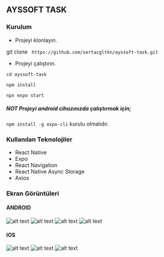 ## AYSSOFT TASK

### Kurulum

- Projeyi klonlayın.

git clone  ```  https://github.com/sertacgltkn/ayssoft-task.git ```

- Projeyi çalıştırın.

``` cd ayssoft-task ```

``` npm install ```

``` npx expo start ```

##### NOT Projeyi android cihazınızda çalıştırmak için;

``` npm install -g expo-cli ``` kurulu olmalıdır.


### Kullanılan Teknolojiler

- React Native
- Expo
- React Navigation
- React Native Async Storage
- Axios

### Ekran Görüntüleri

 #### ANDROID    

![alt text](/screenshots/1.PNG?raw=true)
![alt text](/screenshots/2.PNG?raw=true)
![alt text](/screenshots/3.PNG?raw=true)
![alt text](/screenshots/4.PNG?raw=true)

#### IOS

![alt text](/screenshots/5.PNG?raw=true)
![alt text](/screenshots/7.PNG?raw=true)
![alt text](/screenshots/6.PNG?raw=true)


